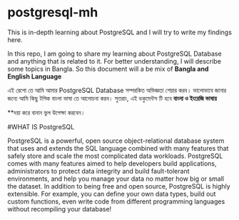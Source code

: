 # postgresql-mh
This is in-depth learning about PostgreSQL and I will try to write my findings here.

In this repo, I am going to share my learning about PostgreSQL Database and anything that is related to it. For better understanding, I will describe some topics in Bangla. So this document will a be mix of __Bangla and English Language__

এই রেপো তে আমি আমার PostgreSQL Database  সম্পরকিত অভিজ্ঞতা শেয়ার করব। ভালোভাবে জানার জন্যে আমি কিছু টপিক বাংলা ভাষা তে আলোচনা করব। সুতরাং, এই ডকুমেন্টস টি হবে __বাংলা ও ইংরেজি ভাষায়__

**দয়া করে বানান ভুল উপেক্ষা করবেন।

#WHAT IS PostgreSQL
<p> PostgreSQL is a powerful, open source object-relational database system that uses and extends the SQL language combined with many features that safely store and scale the most complicated data workloads. PostgreSQL comes with many features aimed to help developers build applications, administrators to protect data integrity and build fault-tolerant environments, and help you manage your data no matter how big or small the dataset. In addition to being free and open source, PostgreSQL is highly extensible. For example, you can define your own data types, build out custom functions, even write code from different programming languages without recompiling your database!
 </p>
